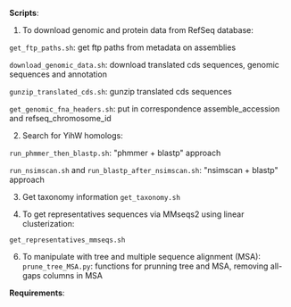 **Scripts**:

1. To download genomic and protein data from RefSeq database:

`get_ftp_paths.sh`: get ftp paths from metadata on assemblies 

`download_genomic_data.sh`: download translated cds sequences, genomic sequences and annotation 

`gunzip_translated_cds.sh`: gunzip translated cds sequences

`get_genomic_fna_headers.sh`: put in correspondence assemble_accession and refseq_chromosome_id

2. Search for YihW homologs:

`run_phmmer_then_blastp.sh`: "phmmer + blastp" approach

`run_nsimscan.sh` and `run_blastp_after_nsimscan.sh`: "nsimscan + blastp" approach

3. Get taxonomy information 
`get_taxonomy.sh`

4. To get representatives sequences via MMseqs2 using linear clusterization:

`get_representatives_mmseqs.sh`

6. To manipulate with tree and multiple sequence alignment (MSA):
`prune_tree_MSA.py`: functions for prunning tree and MSA, removing all-gaps columns in MSA




**Requirements**:


